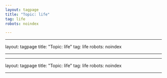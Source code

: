 ```yaml
---
layout: tagpage
title: "Topic: life"
tag: life
robots: noindex

---
```

---
layout: tagpage
title: "Topic: life"
tag: life
robots: noindex

---
---
layout: tagpage
title: "Topic: life"
tag: life
robots: noindex

---
